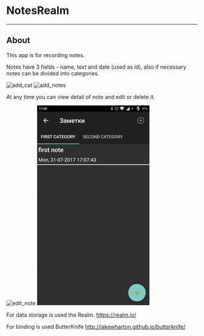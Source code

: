 # NotesRealm
____________________________________________

## About

This app is for recording notes.

Notes have 3 fields - name, text and date (used as id), also if necessary notes can be divided into categories.

![add_cat](art/add_categories.gif)
![add_notes](art/add_notes.gif)

At any time you can view detail of note and edit or delete it. 

![edit_note](art/edit_an_delete_notes.gif)
![delete_cat](art/delete_categories.gif)

For data storage is used the Realm.
https://realm.io/

For binding is used ButterKnife
http://jakewharton.github.io/butterknife/
